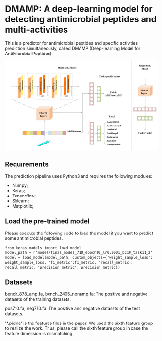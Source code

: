 # DMAMP: A deep-learning model for detecting antimicrobial peptides and multi-activities

This is a predictor for antimicrobial peptides and specific activities prediction simultaneously, called DMAMP (Deep-learning Model for AntiMicrobial Peptides).

![image](https://github.com/unimqz/DMAMP/blob/main/flowchart.png)

## Requirements

The prediction pipeline uses Python3 and requires the following modules:
* Numpy;
* Keras;
* Tensorflow;
* Sklearn;
* Matplotlib;

## Load the pre-trained model

Please execute the following code to load the model if you want to predict some antimicrobial peptides.
```
from keras.models import load_model
model_path = r'model/final_model_710_epoch20_lr0.0001_bc10_task11_2'
model = load_model(model_path, custom_objects={'weight_sample_loss': weight_sample_loss, 'f1_metric':f1_metric, 'recall_metric': recall_metric, 'precision_metric': precision_metric})
```
## Datasets

bench_878_amp.fa, bench_2405_nonamp.fa: The positive and negative datasets of the training datasets.

pos710.fa, neg710.fa: The positive and negative datasets of the test datasets.

'*.pickle' is the features files in the paper. We used the sixth feature group to realize the work. Thus, please call the sixth feature group in case the feature dimension is mismatching.
